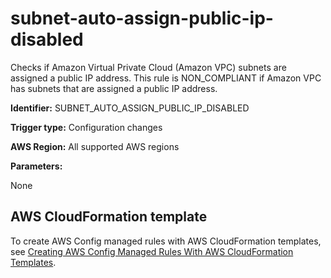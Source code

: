 # subnet\-auto\-assign\-public\-ip\-disabled<a name="subnet-auto-assign-public-ip-disabled"></a>

Checks if Amazon Virtual Private Cloud \(Amazon VPC\) subnets are assigned a public IP address\. This rule is NON\_COMPLIANT if Amazon VPC has subnets that are assigned a public IP address\. 

**Identifier:** SUBNET\_AUTO\_ASSIGN\_PUBLIC\_IP\_DISABLED

**Trigger type:** Configuration changes

**AWS Region:** All supported AWS regions

**Parameters:**

None  

## AWS CloudFormation template<a name="w24aac11c29c17b7d345c15"></a>

To create AWS Config managed rules with AWS CloudFormation templates, see [Creating AWS Config Managed Rules With AWS CloudFormation Templates](aws-config-managed-rules-cloudformation-templates.md)\.